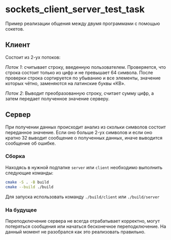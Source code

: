 # sockets_client_server_test_task

Пример реализации общения между двумя программами с помощью сокетов.

## Клиент

Состоит из 2-ух потоков:

*Поток 1*: считывает строку, введенную пользователем. Проверяется, что строка состоит только из цифр и не превышает 64 символа. После проверки строка сортируется по убыванию и все элементы, значение которых чётно, заменяются на латинские буквы «КВ».

*Поток 2*: Выводит преобразованную строку, считает сумму цифр, а затем передает полученное значение серверу.

## Сервер

При получении данных происходит анализ из скольки символов состоит переданное значение. Если оно больше 2-ух символов и если оно кратно 32 выводит сообщение о полученных данных, иначе выводится сообщение об ошибке.

### Сборка

Находясь в нужной подпапке `server` или `client` необходимо выполнить следующие команды:

```bash
cmake -S . -B build
cmake --build ./build
```

Для запуска использовать команду ```./build/client``` или ```./build/server```

### На будущее

Переподключение сервера не всегда отрабатывает корректно, могут потеряться сообщения или начаться бесконечное переподключение. На данный момент не разобрался как это реализовать правильно.
